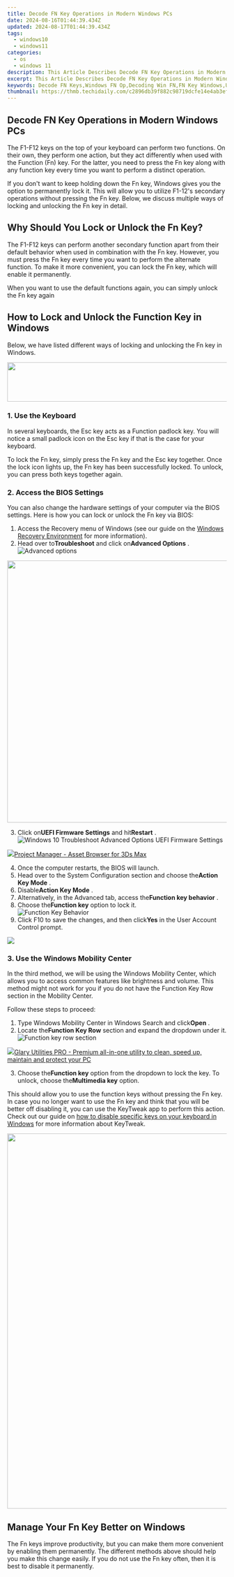 ```yaml
---
title: Decode FN Key Operations in Modern Windows PCs
date: 2024-08-16T01:44:39.434Z
updated: 2024-08-17T01:44:39.434Z
tags:
  - windows10
  - windows11
categories:
  - os
  - windows 11
description: This Article Describes Decode FN Key Operations in Modern Windows PCs
excerpt: This Article Describes Decode FN Key Operations in Modern Windows PCs
keywords: Decode FN Keys,Windows FN Op,Decoding Win FN,FN Key Windows,Understand FN Keys,Modern PCs FN Use,Windows FN Operations
thumbnail: https://thmb.techidaily.com/c2896db39f882c98719dcfe14e4ab3efb1b4a55af204f20cceb82eb23a04b0c6.jpg
---
```


## Decode FN Key Operations in Modern Windows PCs

 The F1-F12 keys on the top of your keyboard can perform two functions. On their own, they perform one action, but they act differently when used with the Function (Fn) key. For the latter, you need to press the Fn key along with any function key every time you want to perform a distinct operation.

 If you don't want to keep holding down the Fn key, Windows gives you the option to permanently lock it. This will allow you to utilize F1-12's secondary operations without pressing the Fn key. Below, we discuss multiple ways of locking and unlocking the Fn key in detail.

## Why Should You Lock or Unlock the Fn Key?

 The F1-F12 keys can perform another secondary function apart from their default behavior when used in combination with the Fn key. However, you must press the Fn key every time you want to perform the alternate function. To make it more convenient, you can lock the Fn key, which will enable it permanently.

 When you want to use the default functions again, you can simply unlock the Fn key again

## How to Lock and Unlock the Function Key in Windows

 Below, we have listed different ways of locking and unlocking the Fn key in Windows.

<!-- affiliate ads begin -->
<a href="https://zonlipartnershipprogram.pxf.io/c/5597632/1596691/17882" target="_top" id="1596691"><img src="//a.impactradius-go.com/display-ad/17882-1596691" border="0" alt="" width="728" height="90"/></a><img height="0" width="0" src="https://imp.pxf.io/i/5597632/1596691/17882" style="position:absolute;visibility:hidden;" border="0" />
<!-- affiliate ads end -->
### 1\. Use the Keyboard

 In several keyboards, the Esc key acts as a Function padlock key. You will notice a small padlock icon on the Esc key if that is the case for your keyboard.

 To lock the Fn key, simply press the Fn key and the Esc key together. Once the lock icon lights up, the Fn key has been successfully locked. To unlock, you can press both keys together again.

### 2\. Access the BIOS Settings

 You can also change the hardware settings of your computer via the BIOS settings. Here is how you can lock or unlock the Fn key via BIOS:

1. Access the Recovery menu of Windows (see our guide on the [Windows Recovery Environment](https://www.makeuseof.com/windows-recovery-environment-explanation/) for more information).
2. Head over to**Troubleshoot** and click on**Advanced Options** .  
![Advanced options](https://static1.makeuseofimages.com/wordpress/wp-content/uploads/2022/05/win10-troubleshoot-advanced-options-1.jpg)
<!-- affiliate ads begin -->
<a href="https://appsumo.8odi.net/c/5597632/2082529/7443" target="_top" id="2082529"><img src="//a.impactradius-go.com/display-ad/7443-2082529" border="0" alt="" width="1200" height="600"/></a><img height="0" width="0" src="https://appsumo.8odi.net/i/5597632/2082529/7443" style="position:absolute;visibility:hidden;" border="0" />
<!-- affiliate ads end -->
3. Click on**UEFI Firmware Settings** and hit**Restart** .  
![Windows 10 Troubleshoot Advanced Options UEFI Firmware Settings](https://static1.makeuseofimages.com/wordpress/wp-content/uploads/2014/05/uefi-screenshot.jpg)
<!-- affiliate ads begin -->
<a href="https://secure.2checkout.com/order/checkout.php?PRODS=4709458&QTY=1&AFFILIATE=108875&CART=1"><img src="https://3d-kstudio.com/wp-content/uploads/2014/02/Project-Manager-3D-Models-4-800x800.jpg" border="0">Project Manager - Asset Browser for 3Ds Max</a>
<!-- affiliate ads end -->
4. Once the computer restarts, the BIOS will launch.
5. Head over to the System Configuration section and choose the**Action Key Mode** .
6. Disable**Action Key Mode** .
7. Alternatively, in the Advanced tab, access the**Function key behavior** .
8. Choose the**Function key** option to lock it.  
![Function Key Behavior](https://static1.makeuseofimages.com/wordpress/wp-content/uploads/2022/12/function-key.jpg)
9. Click F10 to save the changes, and then click**Yes** in the User Account Control prompt.

<!-- affiliate ads begin -->
<a href="https://secure.2checkout.com/order/checkout.php?PRODS=35038891&QTY=1&AFFILIATE=108875&CART=1"><img src="https://www.dupinout.com/wp-content/uploads/2021/12/DupInOut-New-Duplicate-Scan-Tab.png" border="0"></a>
<!-- affiliate ads end -->
### 3\. Use the Windows Mobility Center

 In the third method, we will be using the Windows Mobility Center, which allows you to access common features like brightness and volume. This method might not work for you if you do not have the Function Key Row section in the Mobility Center.

Follow these steps to proceed:

1. Type Windows Mobility Center in Windows Search and click**Open** .
2. Locate the**Function Key Row** section and expand the dropdown under it.  
![Function key row section](https://static1.makeuseofimages.com/wordpress/wp-content/uploads/2022/12/function-key-row.jpg)
<!-- affiliate ads begin -->
<a href="https://order.glarysoft.com/order/checkout.php?PRODS=4535075&QTY=1&AFFILIATE=108875&CART=1"><img src="https://secure.avangate.com/images/merchant/6734fa703f6633ab896eecbdfad8953a/products/GU-500_672.png" border="0">Glary Utilities PRO -  Premium all-in-one utility to clean, speed up, maintain and protect your PC</a>
<!-- affiliate ads end -->
3. Choose the**Function key** option from the dropdown to lock the key. To unlock, choose the**Multimedia key** option.

 This should allow you to use the function keys without pressing the Fn key. In case you no longer want to use the Fn key and think that you will be better off disabling it, you can use the KeyTweak app to perform this action. Check out our guide on [how to disable specific keys on your keyboard in Windows](https://www.makeuseof.com/tag/disable-specific-keys-keyboard-windows-10/) for more information about KeyTweak.

<!-- affiliate ads begin -->
<a href="https://propmoneyinc.pxf.io/c/5597632/1803116/14559" target="_top" id="1803116"><img src="//a.impactradius-go.com/display-ad/14559-1803116" border="0" alt="" width="859" height="859"/></a><img height="0" width="0" src="https://imp.pxf.io/i/5597632/1803116/14559" style="position:absolute;visibility:hidden;" border="0" />
<!-- affiliate ads end -->
## Manage Your Fn Key Better on Windows

 The Fn keys improve productivity, but you can make them more convenient by enabling them permanently. The different methods above should help you make this change easily. If you do not use the Fn key often, then it is best to disable it permanently.

<ins class="adsbygoogle"
     style="display:block"
     data-ad-format="autorelaxed"
     data-ad-client="ca-pub-7571918770474297"
     data-ad-slot="1223367746"></ins>



<ins class="adsbygoogle"
     style="display:block"
     data-ad-client="ca-pub-7571918770474297"
     data-ad-slot="8358498916"
     data-ad-format="auto"
     data-full-width-responsive="true"></ins>







